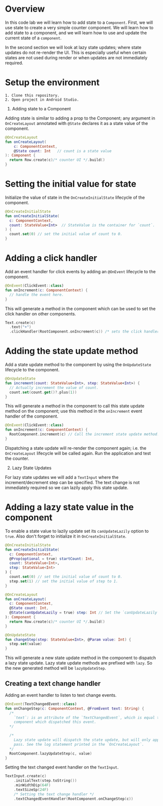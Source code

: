# Overview

In this code lab we will learn how to add state to a `Component`. First, we will use state to
create a very simple counter component. We will learn how to add state to a component, and we will
learn how to use and update the current state of a `component`.

In the second section we will look at lazy state updates; where state updates do not re-render the
UI. This is especially useful when certain states are not used during render or when updates are
not immediately required.

# Setup the environment

    1. Clone this repository.
    2. Open project in Android Studio.

1. Adding state to a Component

Adding state is similar to adding a prop to the Component; any argument in `OnCreateLayout`
annotated with `@State` declares it as a state value of the component.

```kotlin
@OnCreateLayout
fun onCreateLayout(
    c: ComponentContext,
    @State count: Int   // count is a state value
): Component {
  return Row.create(c)/* counter UI */.build()
}
```

# Setting the initial value for state

Initialize the value of state in the `OnCreateInitialState` lifecycle of the component.

```kotlin
@OnCreateInitialState
fun onCreateInitialState(
  c: ComponentContext,
  count: StateValue<Int>  // StateValue is the container for `count`.
) {
  count.set(0) // set the initial value of count to 0.
}
```

# Adding a click handler

Add an event handler for click events by adding an `@OnEvent` lifecycle to the component.

```kotlin
@OnEvent(ClickEvent::class)
fun onIncrement(c: ComponentContext) {
  // handle the event here.
}
```

This will generate a method in the component which can be used to set the click handler on other
components.

```kotlin
Text.create(c)
  .text("+")
  .clickHandler(RootComponent.onIncrement(c)) /* sets the click handler on the Text Component */
```

# Adding the state update method

Add a state update method to the component by using the `OnUpdateState` lifecycle to the component.

```kotlin
@OnUpdateState
fun increment(count: StateValue<Int>, step: StateValue<Int>) {
  // Actually increment the value of count.
  count.set(count.get()?.plus(1))
}
```

This will generate a method in the component to call this state update method on the component;
use this method in the `onIncrement` event handler of the component.

```kotlin
@OnEvent(ClickEvent::class)
fun onIncrement(c: ComponentContext) {
  RootComponent.increment(c) // Call the increment state update method.
}
```

Dispatching a state update will re-render the component again; i.e. the `OnCreateLayout`
lifecycle will be called again. Run the application and test the counter.

2. Lazy State Updates

For lazy state updates we will add a `TextInput` where the increment/decrement step can be
specified. The text change is not immediately required so we can lazily apply this state
update.

# Adding a lazy state value in the component

To enable a state value to lazily update set its `canUpdateLazily` option to `true`. Also don't
forget to initialize it in `OnCreateInitialState`.

```kotlin
@OnCreateInitialState
fun onCreateInitialState(
  c: ComponentContext,
  @Prop(optional = true) startCount: Int,
  count: StateValue<Int>,
  step: StateValue<Int>
) {
  count.set(0) // set the initial value of count to 0.
  step.set(1) // set the initial value of step to 1.
}

@OnCreateLayout
fun onCreateLayout(
  c: ComponentContext,
  @State count: Int,
  @State(canUpdateLazily = true) step: Int // Set the `canUpdateLazily` option to `true`.
): Component {
  return Row.create(c)/* counter UI */.build()
}

@OnUpdateState
fun changeStep(step: StateValue<Int>, @Param value: Int) {
  step.set(value)
}
```

This will generate a new state update method in the component to dispatch a lazy state update.
Lazy state update methods are prefixed with `lazy`. So the new generated method will
be `lazyUpdateStep`.

## Creating a text change handler

Adding an event handler to listen to text change events.

```kotlin
@OnEvent(TextChangedEvent::class)
fun onChangeStep(c: ComponentContext, @FromEvent text: String) {
  /*
    `text`: is an attribute of the `TextChangedEvent`, which is equal the text in the `TextInput`
    component which dispatched this event.
  */

  /*
    Lazy state update will dispatch the state update, but will only apply it in the next layout
    pass. See the log statement printed in the `OnCreateLayout`.
  */
  RootComponent.lazyUpdateStep(c, value)
}
```

Setting the text changed event handler on the `TextInput`.

```kotlin
TextInput.create(c)
    .initialText(step.toString())
    .minWidthDip(64F)
    .textSizeSp(24F)
    /* Setting the text change handler */
    .textChangedEventHandler(RootComponent.onChangeStep(c))
```
